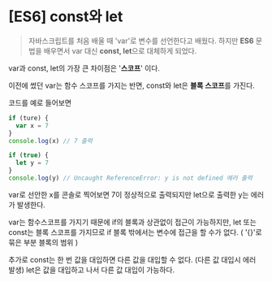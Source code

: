 # [ES6] const와 let

> 자바스크립트를 처음 배울 때 'var'로 변수를 선언한다고 배웠다. 하지만 **ES6** 문법을 배우면서 var 대신 **const, let**으로 대체하게 되었다.

var과 const, let의 가장 큰 차이점은 '**스코프**' 이다.

이전에 썼던 var는 함수 스코프를 가지는 반면, const와 let은 **블록 스코프**를 가진다.

코드를 예로 들어보면

```javascript
if (ture) {
  var x = 7
}
console.log(x) // 7 출력

if (true) {
  let y = 7
}
console.log(y) // Uncaught ReferenceError: y is not defined 에러 출력
```

var로 선안한 x를 콘솔로 찍어보면 7이 정상적으로 출력되지만 let으로 출력한 y는 에러가 발생한다.

var는 함수스코프를 가지기 때문에 if의 블록과 상관없이 접근이 가능하지만, let 또는 const는 블록 스코프를 가지므로 if 블록 밖에서는 변수에 접근을 할 수가 없다.
( '{}'로 묶은 부분 블록의 범위 )

추가로 const는 한 번 값을 대입하면 다른 값을 대입할 수 없다. (다른 값 대입시 에러 발생)
let은 값을 대입하고 나서 다른 값 대입이 가능하다.
